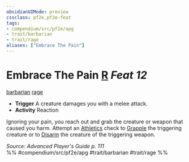 ```yaml
---
obsidianUIMode: preview
cssclass: pf2e,pf2e-feat
tags:
- compendium/src/pf2e/apg
- trait/barbarian
- trait/rage
aliases: ["Embrace The Pain"]
---
```

# Embrace The Pain  [R](/rules/core-rulebook/chapter-9-playing-the-game.md#Actions "Reaction") *Feat 12*  
[barbarian](/rules/traits/barbarian.md)  [rage](/rules/traits/rage.md)  

- **Trigger** A creature damages you with a melee attack.
- **Activity** Reaction

Ignoring your pain, you reach out and grab the creature or weapon that caused you harm. Attempt an [Athletics](/compendium/skills.md#Athletics) check to [Grapple](/rules/actions/grapple.md) the triggering creature or to [Disarm](/rules/actions/disarm.md) the creature of the triggering weapon.

*Source: Advanced Player's Guide p. 111*  
%% #compendium/src/pf2e/apg #trait/barbarian #trait/rage %%